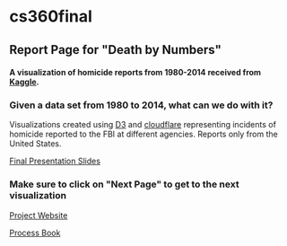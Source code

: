 # cs360final

## Report Page for "Death by Numbers"
#### A visualization of homicide reports from 1980-2014 received from [Kaggle](https://www.kaggle.com/murderaccountability/homicide-reports).

### Given a data set from 1980 to 2014, what can we do with it?

Visualizations created using [D3](https://d3js.org/) and [cloudflare](https://cdnjs.com/) representing incidents of homicide reported to the FBI at different agencies.  Reports only from the United States. 

[Final Presentation Slides](https://docs.google.com/presentation/d/1jdsF2GmWFvpkvDqsdgFKi1RkLgF-CQbA2HPjrzwJhYc/edit?usp=sharing)

### Make sure to click on "Next Page" to get to the next visualization

[Project Website](https://michaelttran.github.io/HomicidesInAmerica/)

[Process Book](https://docs.google.com/document/d/1JZv-s5tby4JYYtIYwmo86Gid0ATnNTBpRAYQrARJ7nU/edit?usp=sharing)
